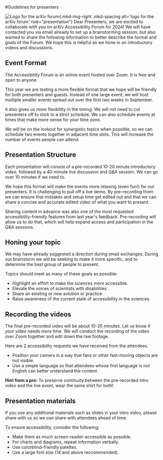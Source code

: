 #Guidelines for presenters

![Logo for the arXiv forum](../../assets/arxiv-forum-logo-full-2024.svg){.mkd-img-right .mkd-spacing alt='logo for the arXiv forum' role="presentation"}
Dear Presenters, we are excited to collaborate with you on arXiv Accessibility Forum for 2024! We will have contacted you via email already to set up a brainstorming session, but also wanted to share the following information to better describe the format and goals of the Forum. We hope this is helpful as we hone in on introductory videos and discussions.

## Event Format
The Accessibility Forum is an online event hosted over Zoom. It is free and open to anyone.

This year we are testing a more flexible format that we hope will be friendly for both presenters and guests. Instead of one large event, we will host multiple smaller events spread out over the first two weeks in September. 

It also gives us more flexibility in the timing. We will not need to cut presenters off to stick to a strict schedule. We can also schedule events at times that make more sense for your time zone.

We will be on the lookout for synergistic topics when possible, so we can schedule two events together in adjacent time slots. This will increase the number of events people can attend.

## Presentation Structure
Each presentation will consist of a pre-recorded 10-20 minute introductory video, followed by a 40-minute live discussion and Q&A session. We can go over 10 minutes if we need to. 

We hope this format will make the events more relaxing (even fun!) for our presenters. It is challenging to pull off a live demo. By pre-recording them we can ensure that mistakes and setup time get edited out and that we can share a concise and accurate edited video of what you want to present.

Sharing content in advance was also one of the most requested accessibility-friendly features from last year's feedback. Pre-recording will allow us to do that, which will help expand access and participation in the Q&A sessions.

## Honing your topic
We may have already suggested a direction during email exchanges. During our brainstorm we will be seeking to make it more specific, and to determine the best group of people to present.

Topics should meet as many of these goals as possible:

- Highlight an effort to make the sciences more accessible.
- Elevate the voices of scientists with disabilities.
- Share an existing or new solution or practice.
- Raise awareness of the current state of accessibility in the sciences.

## Recording the videos
The final pre-recorded video will be about 10-20 minutes. Let us know if your video needs more time. We will conduct the recording of the video over Zoom together and edit down the raw footage.

Here are 2 accessibility requests we have received from the attendees. 

- Position your camera in a way that fans or other fast-moving objects are not visible. 
- Use a simple language so that attendees whose first language is not English can better understand the content.

**Hint from a pro:** To preserve continuity between the pre-recorded intro video and the live event, wear the same shirt for both!

## Presentation materials
If you use any additional materials such as slides in your intro video, please share with us so we can share with attendees ahead of time. 

To ensure accessibility, consider the following:

- Make them as much screen-reader-accessible as possible.
- For charts and diagrams, repeat information verbally.
- Use colorblind-friendly palettes. 
- Use a large font size (14 and above reccommended).

